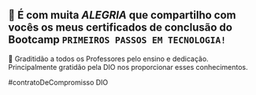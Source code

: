 
🤗 É com muita *ALEGRIA* que compartilho com vocês os meus certificados de conclusão do Bootcamp `PRIMEIROS PASSOS EM TECNOLOGIA!`
-------------------------------------------------------------------------

🙏 Graditidão a todos os Professores pelo ensino e dedicação. Principalmente gratidão pela DIO nos proporcionar esses conhecimentos.

#contratoDeCompromisso DIO
